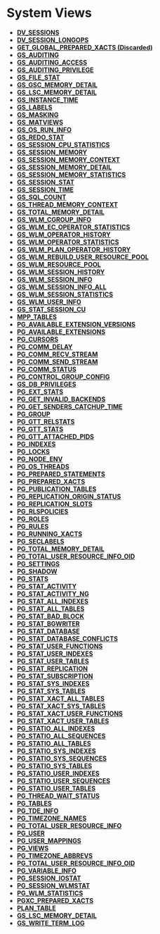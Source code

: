 # System Views<a name="EN-US_TOPIC_0289901002"></a>

-   **[DV\_SESSIONS](dv_sessions.md)**  
-   **[DV\_SESSION\_LONGOPS](dv_session_longops.md)**  
-   **[GET\_GLOBAL\_PREPARED\_XACTS \(Discarded\)](get_global_prepared_xacts-(discarded).md)**  
-   **[GS\_AUDITING](gs_auditing.md)**  
-   **[GS\_AUDITING\_ACCESS](gs_auditing_access.md)**  
-   **[GS\_AUDITING\_PRIVILEGE](gs_auditing_privilege.md)**  
-   **[GS\_FILE\_STAT](gs_file_stat.md)**  
-   **[GS\_GSC\_MEMORY\_DETAIL](gs_gsc_memory_detail.md)**  
-   **[GS\_LSC\_MEMORY\_DETAIL](gs_lsc_memory_detail.md)**  
-   **[GS\_INSTANCE\_TIME](gs_instance_time.md)**  
-   **[GS\_LABELS](gs_labels.md)**  
-   **[GS\_MASKING](gs_masking.md)**  
-   **[GS\_MATVIEWS](gs_matviews.md)**  
-   **[GS\_OS\_RUN\_INFO](gs_os_run_info.md)**  
-   **[GS\_REDO\_STAT](gs_redo_stat.md)**  
-   **[GS\_SESSION\_CPU\_STATISTICS](gs_session_cpu_statistics.md)**  
-   **[GS\_SESSION\_MEMORY](gs_session_memory.md)**  
-   **[GS\_SESSION\_MEMORY\_CONTEXT](gs_session_memory_context.md)**  
-   **[GS\_SESSION\_MEMORY\_DETAIL](gs_session_memory_detail.md)**  
-   **[GS\_SESSION\_MEMORY\_STATISTICS](gs_session_memory_statistics.md)**  
-   **[GS\_SESSION\_STAT](gs_session_stat.md)**  
-   **[GS\_SESSION\_TIME](gs_session_time.md)**  
-   **[GS\_SQL\_COUNT](gs_sql_count.md)**  
-   **[GS\_THREAD\_MEMORY\_CONTEXT](gs_thread_memory_context.md)**  
-   **[GS\_TOTAL\_MEMORY\_DETAIL](gs_total_memory_detail.md)**  
-   **[GS\_WLM\_CGROUP\_INFO](gs_wlm_cgroup_info.md)**  
-   **[GS\_WLM\_EC\_OPERATOR\_STATISTICS](gs_wlm_ec_operator_statistics.md)**  
-   **[GS\_WLM\_OPERATOR\_HISTORY](gs_wlm_operator_history.md)**  
-   **[GS\_WLM\_OPERATOR\_STATISTICS](gs_wlm_operator_statistics.md)**  
-   **[GS\_WLM\_PLAN\_OPERATOR\_HISTORY](gs_wlm_plan_operator_history.md)**  
-   **[GS\_WLM\_REBUILD\_USER\_RESOURCE\_POOL](gs_wlm_rebuild_user_resource_pool.md)**  
-   **[GS\_WLM\_RESOURCE\_POOL](gs_wlm_resource_pool.md)**  
-   **[GS\_WLM\_SESSION\_HISTORY](gs_wlm_session_history.md)**  
-   **[GS\_WLM\_SESSION\_INFO](gs_wlm_session_info.md)**  
-   **[GS\_WLM\_SESSION\_INFO\_ALL](gs_wlm_session_info_all.md)**  
-   **[GS\_WLM\_SESSION\_STATISTICS](gs_wlm_session_statistics.md)**  
-   **[GS\_WLM\_USER\_INFO](gs_wlm_user_info.md)**  
-   **[GS\_STAT\_SESSION\_CU](gs_stat_session_cu.md)**  
-   **[MPP\_TABLES](mpp_tables.md)**  
-   **[PG\_AVAILABLE\_EXTENSION\_VERSIONS](pg_available_extension_versions.md)**  
-   **[PG\_AVAILABLE\_EXTENSIONS](pg_available_extensions.md)**  
-   **[PG\_CURSORS](pg_cursors.md)**  
-   **[PG\_COMM\_DELAY](pg_comm_delay.md)**  
-   **[PG\_COMM\_RECV\_STREAM](pg_comm_recv_stream.md)**  
-   **[PG\_COMM\_SEND\_STREAM](pg_comm_send_stream.md)**  
-   **[PG\_COMM\_STATUS](pg_comm_status.md)**  
-   **[PG\_CONTROL\_GROUP\_CONFIG](pg_control_group_config.md)**  
-   **[GS\_DB\_PRIVILEGES](gs_db_privileges.md)**
-   **[PG\_EXT\_STATS](pg_ext_stats.md)**  
-   **[PG\_GET\_INVALID\_BACKENDS](pg_get_invalid_backends.md)**  
-   **[PG\_GET\_SENDERS\_CATCHUP\_TIME](pg_get_senders_catchup_time.md)**  
-   **[PG\_GROUP](pg_group.md)**  
-   **[PG\_GTT\_RELSTATS](pg_gtt_relstats.md)**  
-   **[PG\_GTT\_STATS](pg_gtt_stats.md)**  
-   **[PG\_GTT\_ATTACHED\_PIDS](pg_gtt_attached_pids.md)**  
-   **[PG\_INDEXES](pg_indexes.md)**  
-   **[PG\_LOCKS](pg_locks.md)**  
-   **[PG\_NODE\_ENV](pg_node_env.md)**  
-   **[PG\_OS\_THREADS](pg_os_threads.md)**  
-   **[PG\_PREPARED\_STATEMENTS](pg_prepared_statements.md)**  
-   **[PG\_PREPARED\_XACTS](pg_prepared_xacts.md)**  
-   **[PG\_PUBLICATION\_TABLES](pg_publication_tables.md)**  
-   **[PG\_REPLICATION\_ORIGIN\_STATUS](pg_replication_origin_status.md)**  
-   **[PG\_REPLICATION\_SLOTS](pg_replication_slots.md)**  
-   **[PG\_RLSPOLICIES](pg_rlspolicies.md)**  
-   **[PG\_ROLES](pg_roles.md)**  
-   **[PG\_RULES](pg_rules.md)**  
-   **[PG\_RUNNING\_XACTS](pg_running_xacts.md)**  
-   **[PG\_SECLABELS](pg_seclabels.md)**  
-   **[PG\_TOTAL\_MEMORY\_DETAIL](pg_total_memory_detail.md)**  
-   **[PG\_TOTAL\_USER\_RESOURCE\_INFO\_OID](pg_total_user_resource_info_oid.md)**  
-   **[PG\_SETTINGS](pg_settings.md)**  
-   **[PG\_SHADOW](pg_shadow.md)**  
-   **[PG\_STATS](pg_stats.md)**  
-   **[PG\_STAT\_ACTIVITY](pg_stat_activity.md)**  
-   **[PG\_STAT\_ACTIVITY\_NG](pg_stat_activity_ng.md)**  
-   **[PG\_STAT\_ALL\_INDEXES](pg_stat_all_indexes.md)**  
-   **[PG\_STAT\_ALL\_TABLES](pg_stat_all_tables.md)**  
-   **[PG\_STAT\_BAD\_BLOCK](pg_stat_bad_block.md)**  
-   **[PG\_STAT\_BGWRITER](pg_stat_bgwriter.md)**  
-   **[PG\_STAT\_DATABASE](pg_stat_database.md)**  
-   **[PG\_STAT\_DATABASE\_CONFLICTS](pg_stat_database_conflicts.md)**  
-   **[PG\_STAT\_USER\_FUNCTIONS](pg_stat_user_functions.md)**  
-   **[PG\_STAT\_USER\_INDEXES](pg_stat_user_indexes.md)**  
-   **[PG\_STAT\_USER\_TABLES](pg_stat_user_tables.md)**  
-   **[PG\_STAT\_REPLICATION](pg_stat_replication.md)**  
-   **[PG\_STAT\_SUBSCRIPTION](pg_stat_subscription.md)**  
-   **[PG\_STAT\_SYS\_INDEXES](pg_stat_sys_indexes.md)**  
-   **[PG\_STAT\_SYS\_TABLES](pg_stat_sys_tables.md)**  
-   **[PG\_STAT\_XACT\_ALL\_TABLES](pg_stat_xact_all_tables.md)**  
-   **[PG\_STAT\_XACT\_SYS\_TABLES](pg_stat_xact_sys_tables.md)**  
-   **[PG\_STAT\_XACT\_USER\_FUNCTIONS](pg_stat_xact_user_functions.md)**  
-   **[PG\_STAT\_XACT\_USER\_TABLES](pg_stat_xact_user_tables.md)**  
-   **[PG\_STATIO\_ALL\_INDEXES](pg_statio_all_indexes.md)**  
-   **[PG\_STATIO\_ALL\_SEQUENCES](pg_statio_all_sequences.md)**  
-   **[PG\_STATIO\_ALL\_TABLES](pg_statio_all_tables.md)**  
-   **[PG\_STATIO\_SYS\_INDEXES](pg_statio_sys_indexes.md)**  
-   **[PG\_STATIO\_SYS\_SEQUENCES](pg_statio_sys_sequences.md)**  
-   **[PG\_STATIO\_SYS\_TABLES](pg_statio_sys_tables.md)**  
-   **[PG\_STATIO\_USER\_INDEXES](pg_statio_user_indexes.md)**  
-   **[PG\_STATIO\_USER\_SEQUENCES](pg_statio_user_sequences.md)**  
-   **[PG\_STATIO\_USER\_TABLES](pg_statio_user_tables.md)**  
-   **[PG\_THREAD\_WAIT\_STATUS](pg_thread_wait_status.md)**  
-   **[PG\_TABLES](pg_tables.md)**  
-   **[PG\_TDE\_INFO](pg_tde_info.md)**  
-   **[PG\_TIMEZONE\_NAMES](pg_timezone_names.md)**  
-   **[PG\_TOTAL\_USER\_RESOURCE\_INFO](pg_total_user_resource_info.md)**  
-   **[PG\_USER](pg_user.md)**  
-   **[PG\_USER\_MAPPINGS](pg_user_mappings.md)**  
-   **[PG\_VIEWS](pg_views.md)**  
-   **[PG\_TIMEZONE\_ABBREVS](pg_timezone_abbrevs.md)**  
-   **[PG\_TOTAL\_USER\_RESOURCE\_INFO\_OID](pg_total_user_resource_info_oid-2.md)**  
-   **[PG\_VARIABLE\_INFO](pg_variable_info.md)**  
-   **[PG\_SESSION\_IOSTAT](pg_session_iostat.md)**  
-   **[PG\_SESSION\_WLMSTAT](pg_session_wlmstat.md)**  
-   **[PG\_WLM\_STATISTICS](pg_wlm_statistics.md)**  
-   **[PGXC\_PREPARED\_XACTS](pgxc_prepared_xacts.md)**  
-   **[PLAN\_TABLE](plan_table.md)**     
-   **[GS\_LSC\_MEMORY\_DETAIL](gs_lsc_memory_detail.md)**  
-   **[GS\_WRITE\_TERM\_LOG](gs_write_term_log.md)**  


